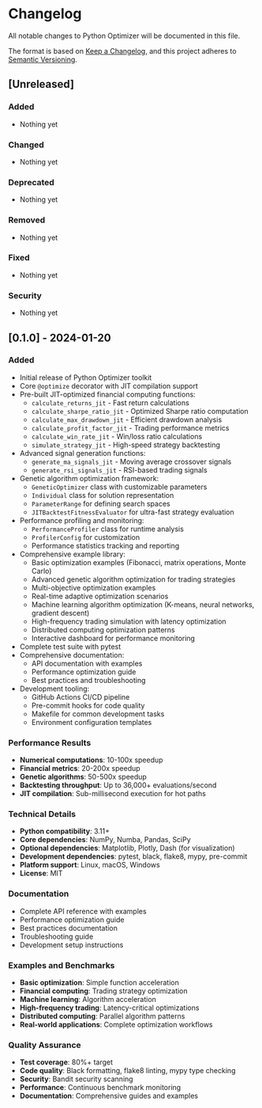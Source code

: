 # Changelog

All notable changes to Python Optimizer will be documented in this file.

The format is based on [Keep a Changelog](https://keepachangelog.com/en/1.0.0/),
and this project adheres to [Semantic Versioning](https://semver.org/spec/v2.0.0.html).

## [Unreleased]

### Added
- Nothing yet

### Changed
- Nothing yet

### Deprecated
- Nothing yet

### Removed
- Nothing yet

### Fixed
- Nothing yet

### Security
- Nothing yet

## [0.1.0] - 2024-01-20

### Added
- Initial release of Python Optimizer toolkit
- Core `@optimize` decorator with JIT compilation support
- Pre-built JIT-optimized financial computing functions:
  - `calculate_returns_jit` - Fast return calculations
  - `calculate_sharpe_ratio_jit` - Optimized Sharpe ratio computation
  - `calculate_max_drawdown_jit` - Efficient drawdown analysis
  - `calculate_profit_factor_jit` - Trading performance metrics
  - `calculate_win_rate_jit` - Win/loss ratio calculations
  - `simulate_strategy_jit` - High-speed strategy backtesting
- Advanced signal generation functions:
  - `generate_ma_signals_jit` - Moving average crossover signals
  - `generate_rsi_signals_jit` - RSI-based trading signals
- Genetic algorithm optimization framework:
  - `GeneticOptimizer` class with customizable parameters
  - `Individual` class for solution representation
  - `ParameterRange` for defining search spaces
  - `JITBacktestFitnessEvaluator` for ultra-fast strategy evaluation
- Performance profiling and monitoring:
  - `PerformanceProfiler` class for runtime analysis
  - `ProfilerConfig` for customization
  - Performance statistics tracking and reporting
- Comprehensive example library:
  - Basic optimization examples (Fibonacci, matrix operations, Monte Carlo)
  - Advanced genetic algorithm optimization for trading strategies
  - Multi-objective optimization examples
  - Real-time adaptive optimization scenarios
  - Machine learning algorithm optimization (K-means, neural networks, gradient descent)
  - High-frequency trading simulation with latency optimization
  - Distributed computing optimization patterns
  - Interactive dashboard for performance monitoring
- Complete test suite with pytest
- Comprehensive documentation:
  - API documentation with examples
  - Performance optimization guide
  - Best practices and troubleshooting
- Development tooling:
  - GitHub Actions CI/CD pipeline
  - Pre-commit hooks for code quality
  - Makefile for common development tasks
  - Environment configuration templates

### Performance Results
- **Numerical computations**: 10-100x speedup
- **Financial metrics**: 20-200x speedup  
- **Genetic algorithms**: 50-500x speedup
- **Backtesting throughput**: Up to 36,000+ evaluations/second
- **JIT compilation**: Sub-millisecond execution for hot paths

### Technical Details
- **Python compatibility**: 3.11+
- **Core dependencies**: NumPy, Numba, Pandas, SciPy
- **Optional dependencies**: Matplotlib, Plotly, Dash (for visualization)
- **Development dependencies**: pytest, black, flake8, mypy, pre-commit
- **Platform support**: Linux, macOS, Windows
- **License**: MIT

### Documentation
- Complete API reference with examples
- Performance optimization guide
- Best practices documentation
- Troubleshooting guide
- Development setup instructions

### Examples and Benchmarks
- **Basic optimization**: Simple function acceleration
- **Financial computing**: Trading strategy optimization
- **Machine learning**: Algorithm acceleration
- **High-frequency trading**: Latency-critical optimizations
- **Distributed computing**: Parallel algorithm patterns
- **Real-world applications**: Complete optimization workflows

### Quality Assurance
- **Test coverage**: 80%+ target
- **Code quality**: Black formatting, flake8 linting, mypy type checking
- **Security**: Bandit security scanning
- **Performance**: Continuous benchmark monitoring
- **Documentation**: Comprehensive guides and examples
